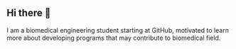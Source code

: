 ## Hi there 👋

I am a biomedical engineering student starting at GitHub, motivated to learn more about developing programs that may contribute to biomedical field.
